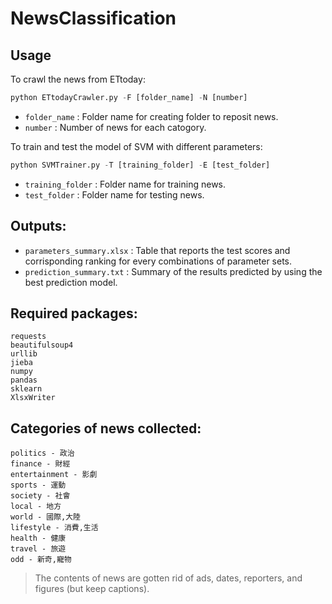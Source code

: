 # NewsClassification

## Usage
To crawl the news from ETtoday:
```python
python ETtodayCrawler.py -F [folder_name] -N [number]
```
- `folder_name`    : Folder name for creating folder to reposit news.
- `number`   : Number of news for each catogory.


To train and test the model of SVM with different parameters:
```python
python SVMTrainer.py -T [training_folder] -E [test_folder]
```
- `training_folder`    : Folder name for training news.  
- `test_folder`   : Folder name for testing news.

## Outputs:
- `parameters_summary.xlsx`    : Table that reports the test scores and corrisponding ranking for every combinations of parameter sets.
- `prediction_summary.txt`    : Summary of the results predicted by using the best prediction model. 

## Required packages:
```
requests
beautifulsoup4
urllib
jieba
numpy
pandas
sklearn
XlsxWriter
```

## Categories of news collected:
```
politics - 政治
finance - 財經
entertainment - 影劇
sports - 運動
society - 社會
local - 地方
world - 國際,大陸
lifestyle - 消費,生活
health - 健康
travel - 旅遊
odd - 新奇,寵物
```
> The contents of news are gotten rid of ads, dates, reporters, and figures (but keep captions).
